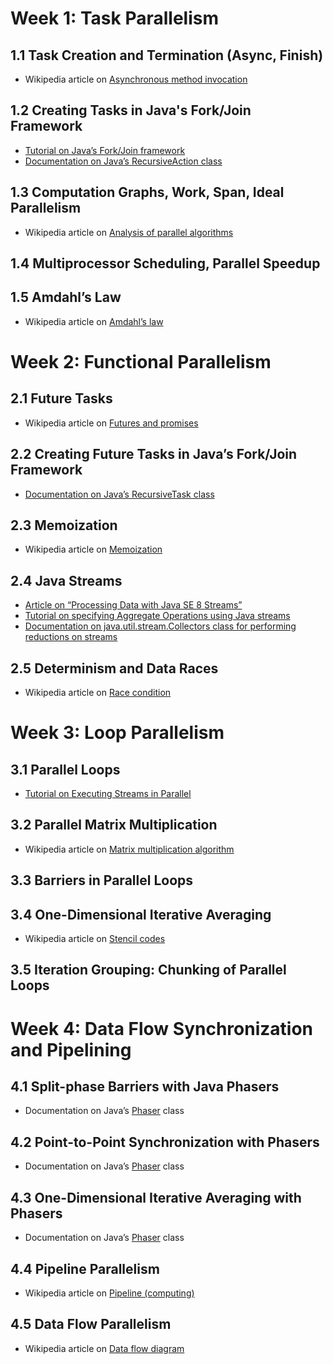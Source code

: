 # Week 1: Task Parallelism
## 1.1 Task Creation and Termination (Async, Finish)
* Wikipedia article on [Asynchronous method invocation](https://en.wikipedia.org/wiki/Asynchronous_method_invocation)

## 1.2 Creating Tasks in Java's Fork/Join Framework
* [Tutorial on Java’s Fork/Join framework](https://docs.oracle.com/javase/tutorial/essential/concurrency/forkjoin.html)
* [Documentation on Java’s RecursiveAction class](https://docs.oracle.com/javase/7/docs/api/java/util/concurrent/RecursiveAction.html)

## 1.3 Computation Graphs, Work, Span, Ideal Parallelism
* Wikipedia article on [Analysis of parallel algorithms](https://en.wikipedia.org/wiki/Analysis_of_parallel_algorithms)

## 1.4 Multiprocessor Scheduling, Parallel Speedup

## 1.5 Amdahl’s Law
* Wikipedia article on [Amdahl’s law](https://en.wikipedia.org/wiki/Amdahl%27s_law#Speedup_in_a_serial_program)

# Week 2: Functional Parallelism
## 2.1 Future Tasks
* Wikipedia article on [Futures and promises](https://en.wikipedia.org/wiki/Futures_and_promises)

## 2.2 Creating Future  Tasks  in Java’s  Fork/Join Framework
* [Documentation on Java’s RecursiveTask class](https://docs.oracle.com/javase/8/docs/api/java/util/concurrent/RecursiveTask.html)

## 2.3 Memoization
* Wikipedia article on [Memoization](https://en.wikipedia.org/wiki/Memoization)

## 2.4 Java Streams
* [Article on “Processing Data with Java SE 8 Streams”](http://www.oracle.com/technetwork/articles/java/ma14-java-se-8-streams-2177646.html)
* [Tutorial on specifying Aggregate Operations using Java streams](https://docs.oracle.com/javase/tutorial/collections/streams/)
* [Documentation on java.util.stream.Collectors class for performing reductions on streams](http://docs.oracle.com/javase/8/docs/api/java/util/stream/Collectors.html)

## 2.5 Determinism and Data Races
* Wikipedia article on [Race condition](https://en.wikipedia.org/wiki/Race_condition)

# Week 3: Loop Parallelism
## 3.1 Parallel Loops
* [Tutorial on Executing Streams in Parallel](https://docs.oracle.com/javase/tutorial/collections/streams/parallelism.html#executing_streams_in_parallel)

## 3.2 Parallel Matrix Multiplication
* Wikipedia article on [Matrix multiplication algorithm](https://en.wikipedia.org/wiki/Matrix_multiplication_algorithm)

## 3.3 Barriers in Parallel Loops

## 3.4 One-Dimensional Iterative Averaging
* Wikipedia article on [Stencil codes](https://en.wikipedia.org/wiki/Stencil_code)

## 3.5 Iteration Grouping: Chunking of Parallel Loops

# Week 4: Data Flow Synchronization and Pipelining
## 4.1 Split-phase Barriers with Java Phasers
* Documentation on Java’s [Phaser](https://docs.oracle.com/javase/7/docs/api/java/util/concurrent/Phaser.html) class

## 4.2 Point-to-Point Synchronization with Phasers
* Documentation on Java’s [Phaser](https://docs.oracle.com/javase/7/docs/api/java/util/concurrent/Phaser.html) class

## 4.3 One-Dimensional Iterative Averaging with Phasers
* Documentation on Java’s [Phaser](https://docs.oracle.com/javase/7/docs/api/java/util/concurrent/Phaser.html) class

## 4.4 Pipeline Parallelism
* Wikipedia article on [Pipeline (computing)](https://en.wikipedia.org/wiki/Pipeline_(computing))

## 4.5 Data Flow Parallelism
* Wikipedia article on [Data flow diagram](https://en.wikipedia.org/wiki/Data_flow_diagram)
